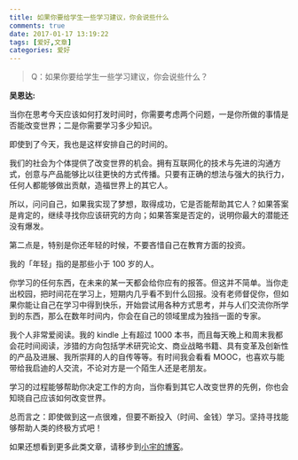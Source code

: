 ```yaml
---
title: 如果你要给学生一些学习建议，你会说些什么
comments: true
date: 2017-01-17 13:19:22
tags: [爱好,文章]
categories: 爱好
---
```


> Q：如果你要给学生一些学习建议，你会说些什么？

**吴恩达:**

当你在思考今天应该如何打发时间时，你需要考虑两个问题，一是你所做的事情是否能改变世界；二是你需要学习多少知识。

即使到了今天，我也是这样安排自己的时间的。

我们的社会为个体提供了改变世界的机会。拥有互联网化的技术与先进的沟通方式，创意与产品能够比以往更快的方式传播。只要有正确的想法与强大的执行力，任何人都能够做出贡献，造福世界上的其它人。

所以，问问自己，如果我实现了梦想，取得成功，它是否能帮助其它人？如果答案是肯定的，继续寻找你应该研究的方向；如果答案是否定的，说明你最大的潜能还没有爆发。

第二点是，特别是你还年轻的时候，不要吝惜自己在教育方面的投资。

我的「年轻」指的是那些小于 100 岁的人。

你学习的任何东西，在未来的某一天都会给你应有的报答。但这并不简单。当你走出校园，把时间花在学习上，短期内几乎看不到什么回报。没有老师督促你，但如果你能让自己在学习中得到快乐，开始尝试用各种方式思考，并与人们交流你所学到的东西，那么在数年时间内，你会在自己的领域里成为独挡一面的专家。

我个人非常爱阅读。我的 kindle 上有超过 1000 本书，而且每天晚上和周末我都会花时间阅读，涉猎的方向包括学术研究论文、商业战略书籍、具有变革及创新性的产品及进展、我所崇拜的人的自传等等。有时间我会看看 MOOC，也喜欢与能带给我启迪的人交流，不论对方是一个陌生人还是老朋友。

学习的过程能够帮助你决定工作的方向，当你看到其它人改变世界的先例，你也会知晓自己应该如何改变世界。

总而言之：即使做到这一点很难，但要不断投入（时间、金钱）学习。坚持寻找能够帮助人类的终极方式吧！

如果还想看到更多此类文章，请移步到[小宇的博客](http://shenyu.wiki)。
